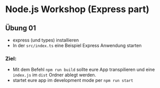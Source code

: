 # Node.js Workshop (Express part)

## Übung 01
* express (und types) installieren
* In der `src/index.ts` eine Beispiel Express Anwendung starten
  
### Ziel:
* Mit dem Befehl `npm run build` sollte eure App transpilieren und 
  eine `index.js` im `dist` Ordner ablegt werden.
* startet eure app im development mode per `npm run start`
